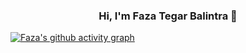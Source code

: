 ### <div align="center">Hi, I'm Faza Tegar Balintra 👋</div>
[![Faza's github activity graph](https://github-readme-activity-graph.vercel.app/graph?username=fazategarb&bg_color=141414&theme=vue)](https://github.com/ashutosh00710/github-readme-activity-graph)
